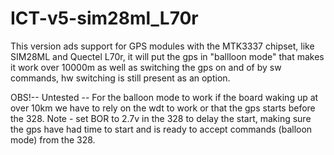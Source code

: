 # ICT-v5-sim28ml_L70r
This version ads support for GPS modules with the MTK3337 chipset, like SIM28ML and Quectel L70r, it will put the gps in "ballloon mode" that makes it work over 10000m as 
well as switching the gps on and of by sw commands, hw switching is still present as an option.

OBS!-- Untested -- For the balloon mode to work if the board waking up at over 10km we have to rely on the wdt to work or that the gps starts before the 328.
Note - set BOR to 2.7v in the 328 to delay the start, making sure the gps have had time to start and is ready to accept commands (balloon mode) from the 328.

